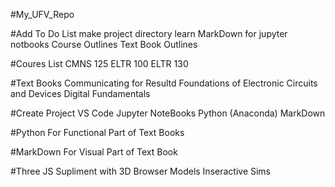 ﻿#My_UFV_Repo
 
 #Add  To Do List
 make project directory
 learn MarkDown for jupyter notbooks
 Course Outlines
 Text Book Outlines
 
 #Coures List
 CMNS 125 
 ELTR 100
 ELTR 130
 
 #Text Books
 Communicating for Resultd
 Foundations of Electronic Circuits and Devices
 Digital Fundamentals
 
 #Create Project
 VS Code
 Jupyter NoteBooks
 Python (Anaconda)
 MarkDown
 
 
 #Python
 For Functional Part of Text Books
 
 #MarkDown
 For Visual Part of Text Book
 
 #Three JS
 Supliment with 3D Browser Models
 Inseractive Sims
